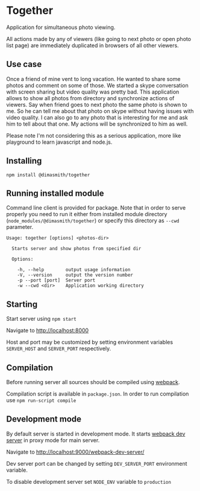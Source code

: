 Together
========

Application for simultaneous photo viewing.

All actions made by any of viewers (like going to next photo or open photo list page)
are immediately duplicated in browsers of all other viewers.

## Use case

Once a friend of mine vent to long vacation. He wanted to share some photos and comment on some of those.
We started a skype conversation with screen sharing but video quality was pretty bad.
This application allows to show all photos from directory and synchronize actions of viewers.
Say when friend goes to next photo the same photo is shown to me. So he can tell me about that photo on
skype without having issues with video quality. I can also go to any photo that is interesting for me
and ask him to tell about that one. My actions will be synchronized to him as well.

Please note I'm not considering this as a serious application, more like playground to learn
javascript and node.js.

## Installing

`npm install @dimasmith/together`

## Running installed module

Command line client is provided for package.
Note that in order to serve properly you need to run
it either from installed module directory
(`node_modules/@dimasmith/together`) or specify this directory
as `--cwd` parameter.

```
Usage: together [options] <photos-dir>

  Starts server and show photos from specified dir

  Options:

    -h, --help        output usage information
    -V, --version     output the version number
    -p --port [port]  Server port
    -w --cwd <dir>    Application working directory

```

## Starting

Start server using `npm start`

Navigate to [http://localhost:8000](http://localhost:8000)

Host and port may be customized by setting environment variables `SERVER_HOST`
and `SERVER_PORT` respectively.

## Compilation

Before running server all sources should be compiled using
[webpack](http://webpack.github.io).

Compilation script is available in `package.json`. In order to run compilation use
`npm run-script compile`

## Development mode

By default server is started in development mode. It starts
[webpack dev server](http://webpack.github.io/docs/webpack-dev-server.html)
in proxy mode for main server.

Navigate to [http://localhost:9000/webpack-dev-server/](http://localhost:9000/webpack-dev-server/)

Dev server port can be changed by setting `DEV_SERVER_PORT` environment variable.

To disable development server set `NODE_ENV` variable to `production`
